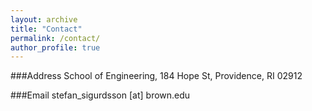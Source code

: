 ```yaml
---
layout: archive
title: "Contact"
permalink: /contact/
author_profile: true
---
```


###Address
School of Engineering, 
184 Hope St, Providence, RI 02912

###Email
stefan_sigurdsson [at] brown.edu
